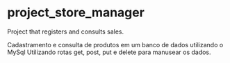 # project_store_manager
Project that registers and consults sales.

Cadastramento e consulta de produtos em um banco de dados utilizando o MySql
Utilizando rotas get, post, put e delete para manusear os dados.
